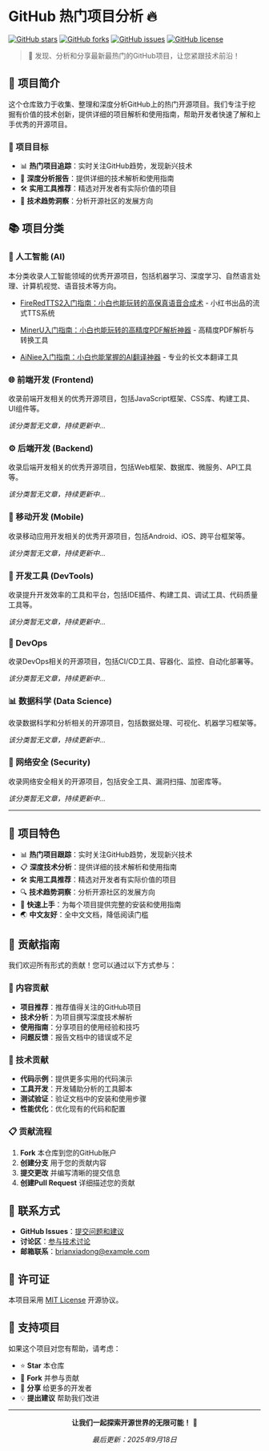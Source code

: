 # GitHub 热门项目分析 🔥

[![GitHub stars](https://img.shields.io/github/stars/brianxiadong/github-hot-projects-analysis)](https://github.com/brianxiadong/github-hot-projects-analysis/stargazers)
[![GitHub forks](https://img.shields.io/github/forks/brianxiadong/github-hot-projects-analysis)](https://github.com/brianxiadong/github-hot-projects-analysis/network)
[![GitHub issues](https://img.shields.io/github/issues/brianxiadong/github-hot-projects-analysis)](https://github.com/brianxiadong/github-hot-projects-analysis/issues)
[![GitHub license](https://img.shields.io/github/license/brianxiadong/github-hot-projects-analysis)](https://github.com/brianxiadong/github-hot-projects-analysis/blob/main/LICENSE)

> 🚀 发现、分析和分享最新最热门的GitHub项目，让您紧跟技术前沿！

## 📖 项目简介

这个仓库致力于收集、整理和深度分析GitHub上的热门开源项目。我们专注于挖掘有价值的技术创新，提供详细的项目解析和使用指南，帮助开发者快速了解和上手优秀的开源项目。

### 🎯 项目目标

- 📊 **热门项目追踪**：实时关注GitHub趋势，发现新兴技术
- 📝 **深度分析报告**：提供详细的技术解析和使用指南
- 🛠️ **实用工具推荐**：精选对开发者有实际价值的项目
- 🌟 **技术趋势洞察**：分析开源社区的发展方向

## 📚 项目分类

### 🤖 人工智能 (AI)

本分类收录人工智能领域的优秀开源项目，包括机器学习、深度学习、自然语言处理、计算机视觉、语音技术等方向。

- [FireRedTTS2入门指南：小白也能玩转的高保真语音合成术](./ai/FireRedTTS2入门指南/) - 小红书出品的流式TTS系统

- [MinerU入门指南：小白也能玩转的高精度PDF解析神器](./ai/MinerU入门指南/) - 高精度PDF解析与转换工具

- [AiNiee入门指南：小白也能掌握的AI翻译神器](./ai/AiNiee入门指南/) - 专业的长文本翻译工具


### 🌐 前端开发 (Frontend)

收录前端开发相关的优秀开源项目，包括JavaScript框架、CSS库、构建工具、UI组件等。

*该分类暂无文章，持续更新中...*

### ⚙️ 后端开发 (Backend)

收录后端开发相关的优秀开源项目，包括Web框架、数据库、微服务、API工具等。

*该分类暂无文章，持续更新中...*

### 📱 移动开发 (Mobile)

收录移动应用开发相关的优秀开源项目，包括Android、iOS、跨平台框架等。

*该分类暂无文章，持续更新中...*

### 🔧 开发工具 (DevTools)

收录提升开发效率的工具和平台，包括IDE插件、构建工具、调试工具、代码质量工具等。

*该分类暂无文章，持续更新中...*

### 🚀 DevOps

收录DevOps相关的开源项目，包括CI/CD工具、容器化、监控、自动化部署等。

*该分类暂无文章，持续更新中...*

### 📊 数据科学 (Data Science)

收录数据科学和分析相关的开源项目，包括数据处理、可视化、机器学习框架等。

*该分类暂无文章，持续更新中...*

### 🔐 网络安全 (Security)

收录网络安全相关的开源项目，包括安全工具、漏洞扫描、加密库等。

*该分类暂无文章，持续更新中...*

---

## 🎯 项目特色

- 📊 **热门项目跟踪**：实时关注GitHub趋势，发现新兴技术
- 📋 **深度技术分析**：提供详细的技术解析和使用指南
- 🛠️ **实用工具推荐**：精选对开发者有实际价值的项目
- 🔍 **技术趋势洞察**：分析开源社区的发展方向
- 🚀 **快速上手**：为每个项目提供完整的安装和使用指南
- 🌏 **中文友好**：全中文文档，降低阅读门槛

## 🤝 贡献指南

我们欢迎所有形式的贡献！您可以通过以下方式参与：

### 📝 内容贡献
- **项目推荐**：推荐值得关注的GitHub项目
- **技术分析**：为项目撰写深度技术解析
- **使用指南**：分享项目的使用经验和技巧
- **问题反馈**：报告文档中的错误或不足

### 🔧 技术贡献
- **代码示例**：提供更多实用的代码演示
- **工具开发**：开发辅助分析的工具脚本
- **测试验证**：验证文档中的安装和使用步骤
- **性能优化**：优化现有的代码和配置

### 📋 贡献流程
1. **Fork** 本仓库到您的GitHub账户
2. **创建分支** 用于您的贡献内容
3. **提交更改** 并编写清晰的提交信息
4. **创建Pull Request** 详细描述您的贡献

## 📧 联系方式

- **GitHub Issues**：[提交问题和建议](https://github.com/brianxiadong/github-hot-projects-analysis/issues)
- **讨论区**：[参与技术讨论](https://github.com/brianxiadong/github-hot-projects-analysis/discussions)
- **邮箱联系**：brianxiadong@example.com

## 📄 许可证

本项目采用 [MIT License](LICENSE) 开源协议。

## 🌟 支持项目

如果这个项目对您有帮助，请考虑：

- ⭐ **Star** 本仓库
- 🍴 **Fork** 并参与贡献
- 📢 **分享** 给更多的开发者
- 💡 **提出建议** 帮助我们改进

---

<div align="center">

**让我们一起探索开源世界的无限可能！** 🚀

*最后更新：2025年9月18日*

</div>